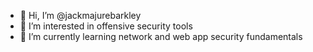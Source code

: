 - 👋 Hi, I’m @jackmajurebarkley
- 👀 I’m interested in offensive security tools
- 🌱 I’m currently learning network and web app security fundamentals

<!---
jackmajurebarkley/jackmajurebarkley is a ✨ special ✨ repository because its `README.md` (this file) appears on your GitHub profile.
You can click the Preview link to take a look at your changes.
--->
